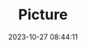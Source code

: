 ---
weight: 1
images:
- /images/edited/240.jpeg
title: Picture
date: 2023-10-27 08:44:11
tags: [luminar neo,work,24-70mm F2.8 DG DN | Art 019,ILCE-7M3,24.0]
---